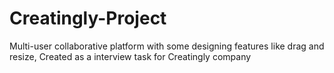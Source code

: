 # Creatingly-Project
Multi-user collaborative platform with some designing features like drag and resize, Created as a interview task for Creatingly company
